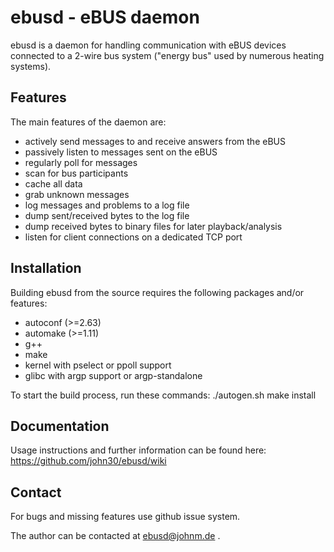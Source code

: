 ebusd - eBUS daemon
===================

ebusd is a daemon for handling communication with eBUS devices connected to a
2-wire bus system ("energy bus" used by numerous heating systems).


Features
--------

The main features of the daemon are:

 * actively send messages to and receive answers from the eBUS
 * passively listen to messages sent on the eBUS
 * regularly poll for messages
 * scan for bus participants
 * cache all data
 * grab unknown messages
 * log messages and problems to a log file
 * dump sent/received bytes to the log file
 * dump received bytes to binary files for later playback/analysis
 * listen for client connections on a dedicated TCP port


Installation
------------

Building ebusd from the source requires the following packages and/or features:
 * autoconf (>=2.63)
 * automake (>=1.11)
 * g++
 * make
 * kernel with pselect or ppoll support
 * glibc with argp support or argp-standalone

To start the build process, run these commands:
./autogen.sh
make install


Documentation
-------------

Usage instructions and further information can be found here:
https://github.com/john30/ebusd/wiki


Contact
-------
For bugs and missing features use github issue system.

The author can be contacted at ebusd@johnm.de .
